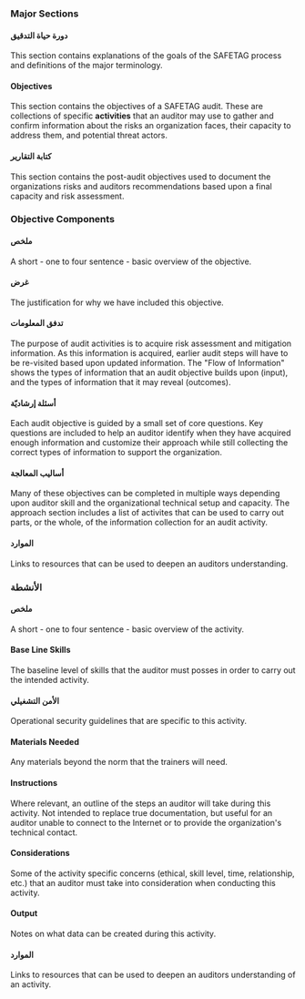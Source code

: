 
### Major Sections

#### دورة حياة التدقيق

This section contains explanations of the goals of the SAFETAG process and definitions of the major terminology.

#### Objectives

This section contains the objectives of a SAFETAG audit. These are collections of specific **activities** that an auditor may use to gather and confirm information about the risks an organization faces,  their capacity to address them, and potential threat actors.

#### كتابة التقارير

This section contains the post-audit objectives used to document the organizations risks and auditors recommendations based upon a final capacity and risk assessment.



### Objective Components

#### ملخص

A short - one to four sentence - basic overview of the objective.

#### غرض

The justification for why we have included this objective.

#### تدفق المعلومات

The purpose of audit activities is to acquire risk assessment and mitigation information. As this information is acquired, earlier audit steps will have to be re-visited based upon updated information. The "Flow of Information" shows the types of information that an audit objective builds upon (input), and the types of information that it may reveal (outcomes).

#### أسئلة إرشاديّة

Each audit objective is guided by a small set of core questions. Key questions are included to help an auditor identify when they have acquired enough information and customize their approach while still collecting the correct types of information to support the organization.

#### أساليب المعالجة 

Many of these objectives can be completed in multiple ways depending upon auditor skill and the organizational technical setup and capacity. The approach section includes a list of activites that can be used to carry out parts, or the whole, of the information collection for an audit activity.

#### الموارد

Links to resources that can be used to deepen an auditors understanding.




### الأنشطة

#### ملخص

A short - one to four sentence - basic overview of the activity.

#### Base Line Skills

The baseline level of skills that the auditor must posses in order to carry out the intended activity.

#### الأمن التشغيلي

Operational security guidelines that are specific to this activity.

#### Materials Needed

Any materials beyond the norm that the trainers will need.

#### Instructions

Where relevant, an outline of the steps an auditor will take during this activity.  Not intended to replace true documentation, but useful for an auditor unable to connect to the Internet or to provide the organization's technical contact.

#### Considerations

Some of the activity specific concerns (ethical, skill level,  time, relationship, etc.) that an auditor must take into consideration when conducting this activity.

#### Output

Notes on what data can be created during this activity.

#### الموارد

Links to resources that can be used to deepen an auditors understanding of an activity.
